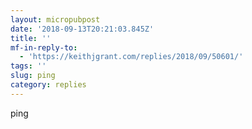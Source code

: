 ```yaml
---
layout: micropubpost
date: '2018-09-13T20:21:03.845Z'
title: ''
mf-in-reply-to:
  - 'https://keithjgrant.com/replies/2018/09/50601/'
tags: ''
slug: ping
category: replies
---
```

ping
